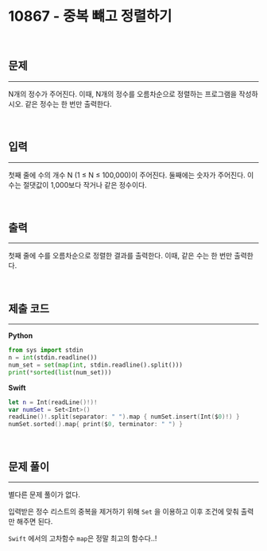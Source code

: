 # 10867 - 중복 뺴고 정렬하기

<br>

## 문제
---
N개의 정수가 주어진다. 이때, N개의 정수를 오름차순으로 정렬하는 프로그램을 작성하시오. 같은 정수는 한 번만 출력한다.

<br>

## 입력
---
첫째 줄에 수의 개수 N (1 ≤ N ≤ 100,000)이 주어진다. 둘째에는 숫자가 주어진다. 이 수는 절댓값이 1,000보다 작거나 같은 정수이다.

<br>

## 출력
---
첫째 줄에 수를 오름차순으로 정렬한 결과를 출력한다. 이때, 같은 수는 한 번만 출력한다.

<br>

## 제출 코드
---

**Python**
```python
from sys import stdin
n = int(stdin.readline())
num_set = set(map(int, stdin.readline().split()))
print(*sorted(list(num_set)))
```

**Swift**
```swift
let n = Int(readLine()!)!
var numSet = Set<Int>()
readLine()!.split(separator: " ").map { numSet.insert(Int($0)!) }
numSet.sorted().map{ print($0, terminator: " ") }
```

<br>

## 문제 풀이
---

별다른 문제 풀이가 없다.

입력받은 정수 리스트의 중복을 제거하기 위해 `Set` 을 이용하고 이후 조건에 맞춰 출력만 해주면 된다.

`Swift` 에서의 고차함수 `map`은 정말 최고의 함수다..!